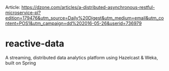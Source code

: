 Article: https://dzone.com/articles/a-distributed-asynchronous-restful-microservice-pl?edition=179476&utm_source=Daily%20Digest&utm_medium=email&utm_content=POS1&utm_campaign=dd%202016-05-26&userid=736979


# reactive-data
A streaming, distributed data analytics platform using Hazelcast &amp; Weka, built on Spring
